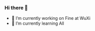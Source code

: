 ### Hi there 👋

- 🔭 I’m currently working on Fine at WuXi
- 🌱 I’m currently learning All
<!--
- 👯 I’m looking to collaborate on ...
- 🤔 I’m looking for help with ...
- 💬 Ask me about ...
- 📫 How to reach me: ...
- 😄 Pronouns: ...
- ⚡ Fun fact: ...

-->
